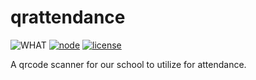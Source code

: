 # qrattendance

![WHAT](https://travis-ci.org/CSDSpartans/qrattendance.svg?branch=master)
[![node](https://img.shields.io/node/v/gh-badges.svg)](http://csdspartans.github.io/qrattendance)
[![license](https://img.shields.io/github/license/mashape/apistatus.svg)](http://csdspartans.github.io/qrattendance)

A qrcode scanner for our school to utilize for attendance.
